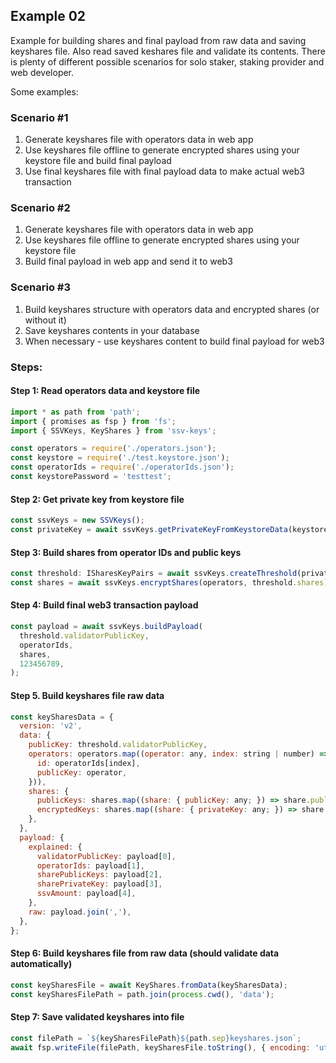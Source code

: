 ## Example 02

Example for building shares and final payload from raw data and saving keyshares file.
Also read saved keshares file and validate its contents.
There is plenty of different possible scenarios for solo staker, staking provider and web developer.

Some examples:

### Scenario #1
1. Generate keyshares file with operators data in web app
2. Use keyshares file offline to generate encrypted shares using your keystore file and build final payload
3. Use final keyshares file with final payload data to make actual web3 transaction

### Scenario #2
1. Generate keyshares file with operators data in web app
2. Use keyshares file offline to generate encrypted shares using your keystore file
3. Build final payload in web app and send it to web3

### Scenario #3
1. Build keyshares structure with operators data and encrypted shares (or without it)
2. Save keyshares contents in your database
3. When necessary - use keyshares content to build final payload for web3

### Steps:

#### Step 1: Read operators data and keystore file

```javascript
import * as path from 'path';
import { promises as fsp } from 'fs';
import { SSVKeys, KeyShares } from 'ssv-keys';

const operators = require('./operators.json');
const keystore = require('./test.keystore.json');
const operatorIds = require('./operatorIds.json');
const keystorePassword = 'testtest';
```

#### Step 2: Get private key from keystore file

```javascript
const ssvKeys = new SSVKeys();
const privateKey = await ssvKeys.getPrivateKeyFromKeystoreData(keystore, keystorePassword);
```

#### Step 3: Build shares from operator IDs and public keys

```javascript
const threshold: ISharesKeyPairs = await ssvKeys.createThreshold(privateKey, operatorIds);
const shares = await ssvKeys.encryptShares(operators, threshold.shares);
```

#### Step 4: Build final web3 transaction payload

```javascript
const payload = await ssvKeys.buildPayload(
  threshold.validatorPublicKey,
  operatorIds,
  shares,
  123456789,
);
```

#### Step 5. Build keyshares file raw data

```javascript
const keySharesData = {
  version: 'v2',
  data: {
    publicKey: threshold.validatorPublicKey,
    operators: operators.map((operator: any, index: string | number) => ({
      id: operatorIds[index],
      publicKey: operator,
    })),
    shares: {
      publicKeys: shares.map((share: { publicKey: any; }) => share.publicKey),
      encryptedKeys: shares.map((share: { privateKey: any; }) => share.privateKey),
    },
  },
  payload: {
    explained: {
      validatorPublicKey: payload[0],
      operatorIds: payload[1],
      sharePublicKeys: payload[2],
      sharePrivateKey: payload[3],
      ssvAmount: payload[4],
    },
    raw: payload.join(','),
  },
};
```

#### Step 6: Build keyshares file from raw data (should validate data automatically)

```javascript
const keySharesFile = await KeyShares.fromData(keySharesData);
const keySharesFilePath = path.join(process.cwd(), 'data');
```

#### Step 7: Save validated keyshares into file

```javascript
const filePath = `${keySharesFilePath}${path.sep}keyshares.json`;
await fsp.writeFile(filePath, keySharesFile.toString(), { encoding: 'utf-8' });
```
